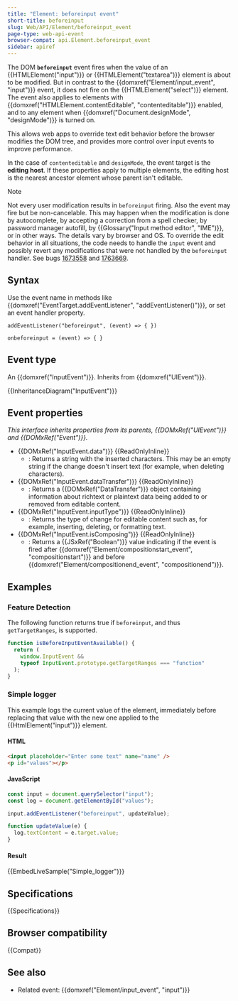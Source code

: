 ```yaml
---
title: "Element: beforeinput event"
short-title: beforeinput
slug: Web/API/Element/beforeinput_event
page-type: web-api-event
browser-compat: api.Element.beforeinput_event
sidebar: apiref
---
```


The DOM **`beforeinput`** event fires when the value of an {{HTMLElement("input")}} or {{HTMLElement("textarea")}} element is about to be modified. But in contrast to the {{domxref("Element/input_event", "input")}} event, it does not fire on the {{HTMLElement("select")}} element. The event also applies to elements with {{domxref("HTMLElement.contentEditable", "contenteditable")}} enabled, and to any element when {{domxref("Document.designMode", "designMode")}} is turned on.

This allows web apps to override text edit behavior before the browser modifies the DOM tree, and provides more control over input events to improve performance.

In the case of `contenteditable` and `designMode`, the event target is the **editing host**. If these properties apply to multiple elements, the editing host is the nearest ancestor element whose parent isn't editable.

> [!NOTE]
> Not every user modification results in `beforeinput` firing. Also the event may fire but be non-cancelable. This may happen when the modification is done by autocomplete, by accepting a correction from a spell checker, by password manager autofill, by {{Glossary("Input method editor", "IME")}}, or in other ways. The details vary by browser and OS. To override the edit behavior in all situations, the code needs to handle the `input` event and possibly revert any modifications that were not handled by the `beforeinput` handler. See bugs [1673558](https://bugzil.la/1673558) and [1763669](https://bugzil.la/1763669).

## Syntax

Use the event name in methods like {{domxref("EventTarget.addEventListener", "addEventListener()")}}, or set an event handler property.

```js-nolint
addEventListener("beforeinput", (event) => { })

onbeforeinput = (event) => { }
```

## Event type

An {{domxref("InputEvent")}}. Inherits from {{domxref("UIEvent")}}.

{{InheritanceDiagram("InputEvent")}}

## Event properties

_This interface inherits properties from its parents, {{DOMxRef("UIEvent")}} and {{DOMxRef("Event")}}._

- {{DOMxRef("InputEvent.data")}} {{ReadOnlyInline}}
  - : Returns a string with the inserted characters. This may be an empty string if the change doesn't insert text (for example, when deleting characters).
- {{DOMxRef("InputEvent.dataTransfer")}} {{ReadOnlyInline}}
  - : Returns a {{DOMxRef("DataTransfer")}} object containing information about richtext or plaintext data being added to or removed from editable content.
- {{DOMxRef("InputEvent.inputType")}} {{ReadOnlyInline}}
  - : Returns the type of change for editable content such as, for example, inserting, deleting, or formatting text.
- {{DOMxRef("InputEvent.isComposing")}} {{ReadOnlyInline}}
  - : Returns a {{JSxRef("Boolean")}} value indicating if the event is fired after {{domxref("Element/compositionstart_event", "compositionstart")}} and before {{domxref("Element/compositionend_event", "compositionend")}}.

## Examples

### Feature Detection

The following function returns true if `beforeinput`, and thus `getTargetRanges`, is supported.

```js
function isBeforeInputEventAvailable() {
  return (
    window.InputEvent &&
    typeof InputEvent.prototype.getTargetRanges === "function"
  );
}
```

### Simple logger

This example logs the current value of the element, immediately before replacing that value with the new one applied to the {{HtmlElement("input")}} element.

#### HTML

```html
<input placeholder="Enter some text" name="name" />
<p id="values"></p>
```

#### JavaScript

```js
const input = document.querySelector("input");
const log = document.getElementById("values");

input.addEventListener("beforeinput", updateValue);

function updateValue(e) {
  log.textContent = e.target.value;
}
```

#### Result

{{EmbedLiveSample("Simple_logger")}}

## Specifications

{{Specifications}}

## Browser compatibility

{{Compat}}

## See also

- Related event: {{domxref("Element/input_event", "input")}}
